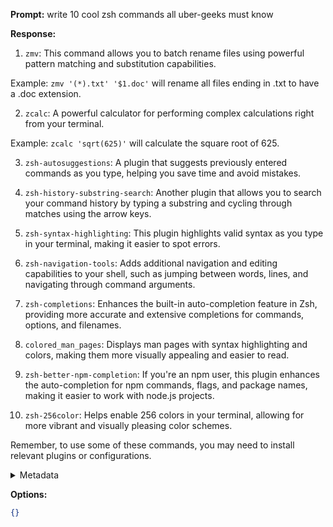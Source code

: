 **Prompt:**
write 10 cool zsh commands all uber-geeks must know

**Response:**
1. `zmv`: This command allows you to batch rename files using powerful pattern matching and substitution capabilities.

Example: `zmv '(*).txt' '$1.doc'` will rename all files ending in .txt to have a .doc extension.

2. `zcalc`: A powerful calculator for performing complex calculations right from your terminal.

Example: `zcalc 'sqrt(625)'` will calculate the square root of 625.

3. `zsh-autosuggestions`: A plugin that suggests previously entered commands as you type, helping you save time and avoid mistakes.

4. `zsh-history-substring-search`: Another plugin that allows you to search your command history by typing a substring and cycling through matches using the arrow keys.

5. `zsh-syntax-highlighting`: This plugin highlights valid syntax as you type in your terminal, making it easier to spot errors.

6. `zsh-navigation-tools`: Adds additional navigation and editing capabilities to your shell, such as jumping between words, lines, and navigating through command arguments.

7. `zsh-completions`: Enhances the built-in auto-completion feature in Zsh, providing more accurate and extensive completions for commands, options, and filenames.

8. `colored_man_pages`: Displays man pages with syntax highlighting and colors, making them more visually appealing and easier to read.

9. `zsh-better-npm-completion`: If you're an npm user, this plugin enhances the auto-completion for npm commands, flags, and package names, making it easier to work with node.js projects.

10. `zsh-256color`: Helps enable 256 colors in your terminal, allowing for more vibrant and visually pleasing color schemes.

Remember, to use some of these commands, you may need to install relevant plugins or configurations.

<details><summary>Metadata</summary>

- Duration: 8662 ms
- Datetime: 2024-01-09T14:06:40.556636
- Model: gpt-3.5-turbo-0613

</details>

**Options:**
```json
{}
```

